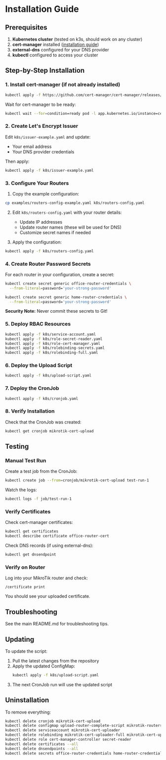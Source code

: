 # Installation Guide

## Prerequisites

1. **Kubernetes cluster** (tested on k3s, should work on any cluster)
2. **cert-manager** installed ([installation guide](https://cert-manager.io/docs/installation/))
3. **external-dns** configured for your DNS provider
4. **kubectl** configured to access your cluster

## Step-by-Step Installation

### 1. Install cert-manager (if not already installed)

```bash
kubectl apply -f https://github.com/cert-manager/cert-manager/releases/download/v1.13.0/cert-manager.yaml
```

Wait for cert-manager to be ready:
```bash
kubectl wait --for=condition=ready pod -l app.kubernetes.io/instance=cert-manager -n cert-manager --timeout=300s
```

### 2. Create Let's Encrypt Issuer

Edit `k8s/issuer-example.yaml` and update:
- Your email address
- Your DNS provider credentials

Then apply:
```bash
kubectl apply -f k8s/issuer-example.yaml
```

### 3. Configure Your Routers

1. Copy the example configuration:
```bash
cp examples/routers-config-example.yaml k8s/routers-config.yaml
```

2. Edit `k8s/routers-config.yaml` with your router details:
   - Update IP addresses
   - Update router names (these will be used for DNS)
   - Customize secret names if needed

3. Apply the configuration:
```bash
kubectl apply -f k8s/routers-config.yaml
```

### 4. Create Router Password Secrets

For each router in your configuration, create a secret:

```bash
kubectl create secret generic office-router-credentials \
  --from-literal=password='your-strong-password'

kubectl create secret generic home-router-credentials \
  --from-literal=password='your-strong-password'
```

**Security Note:** Never commit these secrets to Git!

### 5. Deploy RBAC Resources

```bash
kubectl apply -f k8s/service-account.yaml
kubectl apply -f k8s/role-secret-reader.yaml
kubectl apply -f k8s/role-cert-manager.yaml
kubectl apply -f k8s/rolebinding-secrets.yaml
kubectl apply -f k8s/rolebinding-full.yaml
```

### 6. Deploy the Upload Script

```bash
kubectl apply -f k8s/upload-script.yaml
```

### 7. Deploy the CronJob

```bash
kubectl apply -f k8s/cronjob.yaml
```

### 8. Verify Installation

Check that the CronJob was created:
```bash
kubectl get cronjob mikrotik-cert-upload
```

## Testing

### Manual Test Run

Create a test job from the CronJob:
```bash
kubectl create job --from=cronjob/mikrotik-cert-upload test-run-1
```

Watch the logs:
```bash
kubectl logs -f job/test-run-1
```

### Verify Certificates

Check cert-manager certificates:
```bash
kubectl get certificates
kubectl describe certificate office-router-cert
```

Check DNS records (if using external-dns):
```bash
kubectl get dnsendpoint
```

### Verify on Router

Log into your MikroTik router and check:
```
/certificate print
```

You should see your uploaded certificate.

## Troubleshooting

See the main README.md for troubleshooting tips.

## Updating

To update the script:
1. Pull the latest changes from the repository
2. Apply the updated ConfigMap:
   ```bash
   kubectl apply -f k8s/upload-script.yaml
   ```
3. The next CronJob run will use the updated script

## Uninstallation

To remove everything:
```bash
kubectl delete cronjob mikrotik-cert-upload
kubectl delete configmap upload-router-complete-script mikrotik-routers-config
kubectl delete serviceaccount mikrotik-cert-uploader
kubectl delete rolebinding mikrotik-cert-uploader-full mikrotik-cert-uploader-secrets
kubectl delete role cert-manager-controller secret-reader
kubectl delete certificates --all
kubectl delete dnsendpoints --all
kubectl delete secrets office-router-credentials home-router-credentials
```
